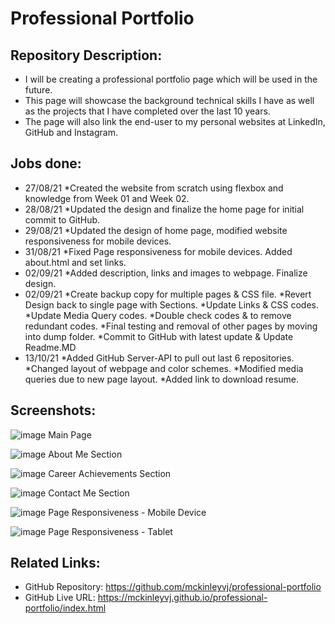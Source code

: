 # Professional Portfolio

## Repository Description:

- I will be creating a professional portfolio page which will be used in the future.
- This page will showcase the background technical skills I have as well as the projects that I have completed over the last 10 years.
- The page will also link the end-user to my personal websites at LinkedIn, GitHub and Instagram.

## Jobs done:

- 27/08/21 *Created the website from scratch using flexbox and knowledge from Week 01 and Week 02.
- 28/08/21 *Updated the design and finalize the home page for initial commit to GitHub.
- 29/08/21 *Updated the design of home page, modified website responsiveness for mobile devices.
- 31/08/21 *Fixed Page responsiveness for mobile devices. Added about.html and set links.
- 02/09/21 *Added description, links and images to webpage. Finalize design.
- 02/09/21 *Create backup copy for multiple pages & CSS file.
           *Revert Design back to single page with Sections.
           *Update Links & CSS codes.
           *Update Media Query codes.
           *Double check codes & to remove redundant codes.
           *Final testing and removal of other pages by moving into dump folder.
           *Commit to GitHub with latest update & Update Readme.MD
- 13/10/21 *Added GitHub Server-API to pull out last 6 repositories.
           *Changed layout of webpage and color schemes.
           *Modified media queries due to new page layout.
           *Added link to download resume.
           
## Screenshots:

![image](https://user-images.githubusercontent.com/87624839/137150644-95932de6-7343-410c-8113-48853f1571e3.png)
Main Page

![image](https://user-images.githubusercontent.com/87624839/137150826-f81ddc4c-b13d-4107-a2d1-e3286c600c25.png)
About Me Section

![image](https://user-images.githubusercontent.com/87624839/137157416-0d6f69f4-f018-443c-8ed2-ec97d8ed24b0.png)
Career Achievements Section

![image](https://user-images.githubusercontent.com/87624839/137150942-b153d6dd-e13c-4ccc-ab63-207e25ba15c7.png)
Contact Me Section

![image](https://user-images.githubusercontent.com/87624839/137151118-a8dcf393-1364-4845-9094-2f835848a3fd.png)
Page Responsiveness - Mobile Device

![image](https://user-images.githubusercontent.com/87624839/137151239-286dc36a-1216-4380-8bf7-0ed7ff3e9a36.png)
Page Responsiveness - Tablet

## Related Links:

- GitHub Repository: https://github.com/mckinleyvj/professional-portfolio
- GitHub Live URL: https://mckinleyvj.github.io/professional-portfolio/index.html
